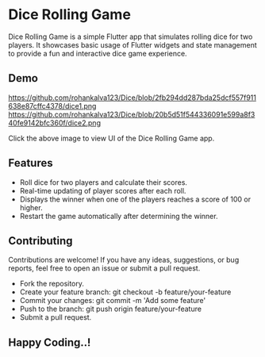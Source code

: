 # Dice Rolling Game


Dice Rolling Game is a simple Flutter app that simulates rolling dice for two players. It showcases basic usage of Flutter widgets and state management to provide a fun and interactive dice game experience.

## Demo
https://github.com/rohankalva123/Dice/blob/2fb294dd287bda25dcf557f911638e87cffc4378/dice1.png
https://github.com/rohankalva123/Dice/blob/20b5d51f544336091e599a8f340fe9142bfc360f/dice2.png


Click the above image to view UI of the Dice Rolling Game app.

## Features

- Roll dice for two players and calculate their scores.
- Real-time updating of player scores after each roll.
- Displays the winner when one of the players reaches a score of 100 or higher.
- Restart the game automatically after determining the winner.



## Contributing
Contributions are welcome! If you have any ideas, suggestions, or bug reports, feel free to open an issue or submit a pull request.

- Fork the repository.
- Create your feature branch: git checkout -b feature/your-feature
- Commit your changes: git commit -m 'Add some feature'
- Push to the branch: git push origin feature/your-feature
- Submit a pull request.

## Happy Coding..!

